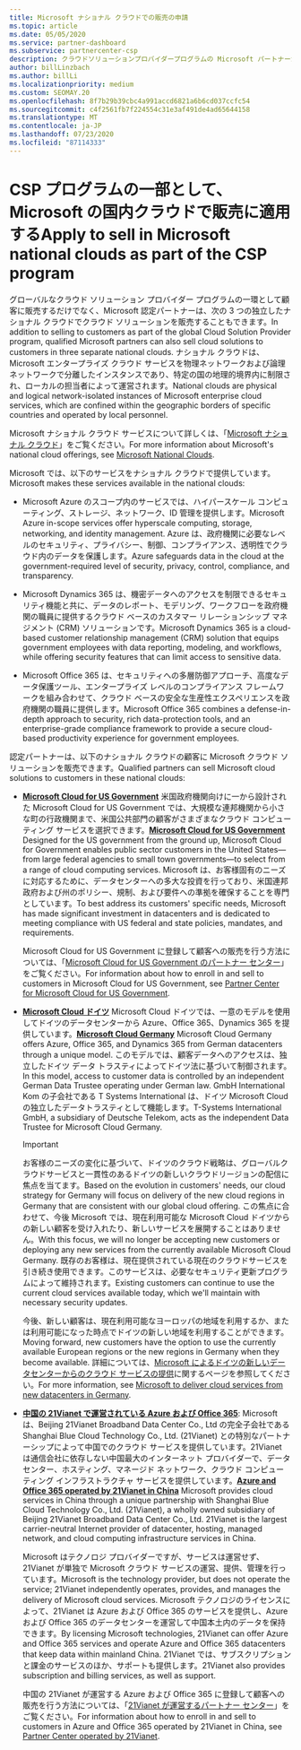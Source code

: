 ```yaml
---
title: Microsoft ナショナル クラウドでの販売の申請
ms.topic: article
ms.date: 05/05/2020
ms.service: partner-dashboard
ms.subservice: partnercenter-csp
description: クラウドソリューションプロバイダープログラムの Microsoft パートナーが、サポートされている各国のクラウドに登録されているお客様に販売する方法について説明します。
author: billLinzbach
ms.author: billLi
ms.localizationpriority: medium
ms.custom: SEOMAY.20
ms.openlocfilehash: 8f7b29b39cbc4a991accd6821a6b6cd037ccfc54
ms.sourcegitcommit: c4f2561fb7f224554c31e3af491de4ad65644158
ms.translationtype: MT
ms.contentlocale: ja-JP
ms.lasthandoff: 07/23/2020
ms.locfileid: "87114333"
---
```

# <a name="apply-to-sell-in-microsoft-national-clouds-as-part-of-the-csp-program"></a><span data-ttu-id="e4fc1-103">CSP プログラムの一部として、Microsoft の国内クラウドで販売に適用する</span><span class="sxs-lookup"><span data-stu-id="e4fc1-103">Apply to sell in Microsoft national clouds as part of the CSP program</span></span>

<span data-ttu-id="e4fc1-104">グローバルなクラウド ソリューション プロバイダー プログラムの一環として顧客に販売するだけでなく、Microsoft 認定パートナーは、次の 3 つの独立したナショナル クラウドでクラウド ソリューションを販売することもできます。</span><span class="sxs-lookup"><span data-stu-id="e4fc1-104">In addition to selling to customers as part of the global Cloud Solution Provider program, qualified Microsoft partners can also sell cloud solutions to customers in three separate national clouds.</span></span> <span data-ttu-id="e4fc1-105">ナショナル クラウドは、Microsoft エンタープライズ クラウド サービスを物理ネットワークおよび論理ネットワークで分離したインスタンスであり、特定の国の地理的境界内に制限され、ローカルの担当者によって運営されます。</span><span class="sxs-lookup"><span data-stu-id="e4fc1-105">National clouds are physical and logical network-isolated instances of Microsoft enterprise cloud services, which are confined within the geographic borders of specific countries and operated by local personnel.</span></span> 

<span data-ttu-id="e4fc1-106">Microsoft ナショナル クラウド サービスについて詳しくは、「[Microsoft ナショナル クラウド](https://www.microsoft.com/trustcenter/cloudservices/nationalcloud)」をご覧ください。</span><span class="sxs-lookup"><span data-stu-id="e4fc1-106">For more information about Microsoft's national cloud offerings, see [Microsoft National Clouds](https://www.microsoft.com/trustcenter/cloudservices/nationalcloud).</span></span>

<span data-ttu-id="e4fc1-107">Microsoft では、以下のサービスをナショナル クラウドで提供しています。</span><span class="sxs-lookup"><span data-stu-id="e4fc1-107">Microsoft makes these services available in the national clouds:</span></span>

-   <span data-ttu-id="e4fc1-108">Microsoft Azure のスコープ内のサービスでは、ハイパースケール コンピューティング、ストレージ、ネットワーク、ID 管理を提供します。</span><span class="sxs-lookup"><span data-stu-id="e4fc1-108">Microsoft Azure in-scope services offer hyperscale computing, storage, networking, and identity management.</span></span> <span data-ttu-id="e4fc1-109">Azure は、政府機関に必要なレベルのセキュリティ、プライバシー、制御、コンプライアンス、透明性でクラウド内のデータを保護します。</span><span class="sxs-lookup"><span data-stu-id="e4fc1-109">Azure safeguards data in the cloud at the government-required level of security, privacy, control, compliance, and transparency.</span></span>

-   <span data-ttu-id="e4fc1-110">Microsoft Dynamics 365 は、機密データへのアクセスを制限できるセキュリティ機能と共に、データのレポート、モデリング、ワークフローを政府機関の職員に提供するクラウド ベースのカスタマー リレーションシップ マネジメント (CRM) ソリューションです。</span><span class="sxs-lookup"><span data-stu-id="e4fc1-110">Microsoft Dynamics 365 is a cloud-based customer relationship management (CRM) solution that equips government employees with data reporting, modeling, and workflows, while offering security features that can limit access to sensitive data.</span></span>

-   <span data-ttu-id="e4fc1-111">Microsoft Office 365 は、セキュリティへの多層防御アプローチ、高度なデータ保護ツール、エンタープライズ レベルのコンプライアンス フレームワークを組み合わせて、クラウド ベースの安全な生産性エクスペリエンスを政府機関の職員に提供します。</span><span class="sxs-lookup"><span data-stu-id="e4fc1-111">Microsoft Office 365 combines a defense-in-depth approach to security, rich data-protection tools, and an enterprise-grade compliance framework to provide a secure cloud-based productivity experience for government employees.</span></span>

<span data-ttu-id="e4fc1-112">認定パートナーは、以下のナショナル クラウドの顧客に Microsoft クラウド ソリューションを販売できます。</span><span class="sxs-lookup"><span data-stu-id="e4fc1-112">Qualified partners can sell Microsoft cloud solutions to customers in these national clouds:</span></span>

-   <span data-ttu-id="e4fc1-113">[**Microsoft Cloud for US Government**](https://www.microsoft.com/trustcenter/cloudservices/nationalcloud#Microsoft_Cloud_for_US) 米国政府機関向けに一から設計された Microsoft Cloud for US Government では、大規模な連邦機関から小さな町の行政機関まで、米国公共部門の顧客がさまざまなクラウド コンピューティング サービスを選択できます。</span><span class="sxs-lookup"><span data-stu-id="e4fc1-113">[**Microsoft Cloud for US Government**](https://www.microsoft.com/trustcenter/cloudservices/nationalcloud#Microsoft_Cloud_for_US) Designed for the US government from the ground up, Microsoft Cloud for Government enables public sector customers in the United States—from large federal agencies to small town governments—to select from a range of cloud computing services.</span></span> <span data-ttu-id="e4fc1-114">Microsoft は、お客様固有のニーズに対応するために、データセンターへの多大な投資を行っており、米国連邦政府および州のポリシー、規制、および要件への準拠を確保することを専門としています。</span><span class="sxs-lookup"><span data-stu-id="e4fc1-114">To best address its customers' specific needs, Microsoft has made significant investment in datacenters and is dedicated to meeting compliance with US federal and state policies, mandates, and requirements.</span></span> 

    <span data-ttu-id="e4fc1-115">Microsoft Cloud for US Government に登録して顧客への販売を行う方法については、「[Microsoft Cloud for US Government のパートナー センター](partner-center-for-microsoft-us-govt-cloud.md)」をご覧ください。</span><span class="sxs-lookup"><span data-stu-id="e4fc1-115">For information about how to enroll in and sell to customers in Microsoft Cloud for US Government, see [Partner Center for Microsoft Cloud for US Government](partner-center-for-microsoft-us-govt-cloud.md).</span></span>

-   <span data-ttu-id="e4fc1-116">[**Microsoft Cloud ドイツ**](https://www.microsoft.com/trustcenter/cloudservices/nationalcloud#Microsoft_Cloud_Germany) Microsoft Cloud ドイツでは、一意のモデルを使用してドイツのデータセンターから Azure、Office 365、Dynamics 365 を提供しています。</span><span class="sxs-lookup"><span data-stu-id="e4fc1-116">[**Microsoft Cloud Germany**](https://www.microsoft.com/trustcenter/cloudservices/nationalcloud#Microsoft_Cloud_Germany) Microsoft Cloud Germany offers Azure, Office 365, and Dynamics 365 from German datacenters through a unique model.</span></span> <span data-ttu-id="e4fc1-117">このモデルでは、顧客データへのアクセスは、独立したドイツ データ トラスティによってドイツ法に基づいて制御されます。</span><span class="sxs-lookup"><span data-stu-id="e4fc1-117">In this model, access to customer data is controlled by an independent German Data Trustee operating under German law.</span></span> <span data-ttu-id="e4fc1-118">GmbH International Kom の子会社である T Systems International は、ドイツ Microsoft Cloud の独立したデータトラスティとして機能します。</span><span class="sxs-lookup"><span data-stu-id="e4fc1-118">T-Systems International GmbH, a subsidiary of Deutsche Telekom, acts as the independent Data Trustee for Microsoft Cloud Germany.</span></span>

    > [!IMPORTANT]  
    > <span data-ttu-id="e4fc1-119">お客様のニーズの変化に基づいて、ドイツのクラウド戦略は、グローバルクラウドサービスと一貫性のあるドイツの新しいクラウドリージョンの配信に焦点を当てます。</span><span class="sxs-lookup"><span data-stu-id="e4fc1-119">Based on the evolution in customers' needs, our cloud strategy for Germany will focus on delivery of the new cloud regions in Germany that are consistent with our global cloud offering.</span></span> <span data-ttu-id="e4fc1-120">この焦点に合わせて、今後 Microsoft では、現在利用可能な Microsoft Cloud ドイツからの新しい顧客を受け入れたり、新しいサービスを展開することはありません。</span><span class="sxs-lookup"><span data-stu-id="e4fc1-120">With this focus, we will no longer be accepting new customers or deploying any new services from the currently available Microsoft Cloud Germany.</span></span> <span data-ttu-id="e4fc1-121">既存のお客様は、現在提供されている現在のクラウドサービスを引き続き使用できます。このサービスは、必要なセキュリティ更新プログラムによって維持されます。</span><span class="sxs-lookup"><span data-stu-id="e4fc1-121">Existing customers can continue to use the current cloud services available today, which we'll maintain with necessary security updates.</span></span>
    >  
    > <span data-ttu-id="e4fc1-122">今後、新しい顧客は、現在利用可能なヨーロッパの地域を利用するか、または利用可能になった時点でドイツの新しい地域を利用することができます。</span><span class="sxs-lookup"><span data-stu-id="e4fc1-122">Moving forward, new customers have the option to use the currently available European regions or the new regions in Germany when they become available.</span></span> <span data-ttu-id="e4fc1-123">詳細については、[Microsoft によるドイツの新しいデータセンターからのクラウド サービスの提供](https://news.microsoft.com/europe/2018/08/31/microsoft-to-deliver-cloud-services-from-new-datacentres-in-germany-in-2019-to-meet-evolving-customer-needs/)に関するページを参照してください。</span><span class="sxs-lookup"><span data-stu-id="e4fc1-123">For more information, see [Microsoft to deliver cloud services from new datacenters in Germany](https://news.microsoft.com/europe/2018/08/31/microsoft-to-deliver-cloud-services-from-new-datacentres-in-germany-in-2019-to-meet-evolving-customer-needs/).</span></span>

    
-   <span data-ttu-id="e4fc1-124">[**中国の 21Vianet で運営されている Azure および Office 365**](https://www.microsoft.com/trustcenter/cloudservices/nationalcloud#Microsoft_Cloud_for_China): Microsoft は、Beijing 21Vianet Broadband Data Center Co., Ltd の完全子会社である Shanghai Blue Cloud Technology Co., Ltd. (21Vianet) との特別なパートナーシップによって中国でのクラウド サービスを提供しています。21Vianet は通信会社に依存しない中国最大のインターネット プロバイダーで、データセンター、ホスティング、マネージド ネットワーク、クラウド コンピューティング インフラストラクチャ サービスを提供しています。</span><span class="sxs-lookup"><span data-stu-id="e4fc1-124">[**Azure and Office 365 operated by 21Vianet in China**](https://www.microsoft.com/trustcenter/cloudservices/nationalcloud#Microsoft_Cloud_for_China) Microsoft provides cloud services in China through a unique partnership with Shanghai Blue Cloud Technology Co., Ltd. (21Vianet), a wholly owned subsidiary of Beijing 21Vianet Broadband Data Center Co., Ltd. 21Vianet is the largest carrier-neutral Internet provider of datacenter, hosting, managed network, and cloud computing infrastructure services in China.</span></span> 

    <span data-ttu-id="e4fc1-125">Microsoft はテクノロジ プロバイダーですが、サービスは運営せず、21Vianet が単独で Microsoft クラウド サービスの運営、提供、管理を行っています。</span><span class="sxs-lookup"><span data-stu-id="e4fc1-125">Microsoft is the technology provider, but does not operate the service; 21Vianet independently operates, provides, and manages the delivery of Microsoft cloud services.</span></span> <span data-ttu-id="e4fc1-126">Microsoft テクノロジのライセンスによって、21Vianet は Azure および Office 365 のサービスを提供し、Azure および Office 365 のデータセンターを運営して中国本土内のデータを保持できます。</span><span class="sxs-lookup"><span data-stu-id="e4fc1-126">By licensing Microsoft technologies, 21Vianet can offer Azure and Office 365 services and operate Azure and Office 365 datacenters that keep data within mainland China.</span></span> <span data-ttu-id="e4fc1-127">21Vianet では、サブスクリプションと課金のサービスのほか、サポートも提供します。</span><span class="sxs-lookup"><span data-stu-id="e4fc1-127">21Vianet also provides subscription and billing services, as well as support.</span></span>

    <span data-ttu-id="e4fc1-128">中国の 21Vianet が運営する Azure および Office 365 に登録して顧客への販売を行う方法については、「[21Vianet が運営するパートナー センター](https://msdn.microsoft.com/partner-china/index)」をご覧ください。</span><span class="sxs-lookup"><span data-stu-id="e4fc1-128">For information about how to enroll in and sell to customers in Azure and Office 365 operated by 21Vianet in China, see [Partner Center operated by 21Vianet](https://msdn.microsoft.com/partner-china/index).</span></span> 